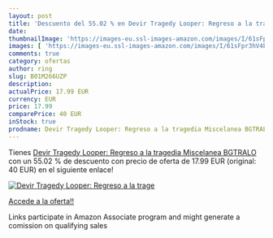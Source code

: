 ```yaml
---
layout: post
title: 'Descuento del 55.02 % en Devir Tragedy Looper: Regreso a la trage'
date: 
thumbnailImage: 'https://images-eu.ssl-images-amazon.com/images/I/61sFpr3hV4L._SL200_.jpg'
images: [ 'https://images-eu.ssl-images-amazon.com/images/I/61sFpr3hV4L._SL200_.jpg' ]
comments: true
category: ofertas
author: ring
slug: B01M266UZP
description:
actualPrice: 17.99 EUR
currency: EUR
price: 17.99
comparePrice: 40 EUR
inStock: true
prodname: Devir Tragedy Looper: Regreso a la tragedia Miscelanea BGTRALO
---
```


Tienes [Devir Tragedy Looper: Regreso a la tragedia Miscelanea BGTRALO](https://www.amazon.es/dp/B01M266UZP/?tag=tolees-21) con un 55.02 % de descuento con precio de oferta de 17.99 EUR (original: 40 EUR) en el siguiente enlace!

[![Devir Tragedy Looper: Regreso a la trage](https://images-eu.ssl-images-amazon.com/images/I/61sFpr3hV4L._SL200_.jpg)](https://www.amazon.es/dp/B01M266UZP/?tag=tolees-21)

[Accede a la oferta!!](https://www.amazon.es/dp/B01M266UZP/?tag=tolees-21)

Links participate in Amazon Associate program and might generate a comission on qualifying sales


